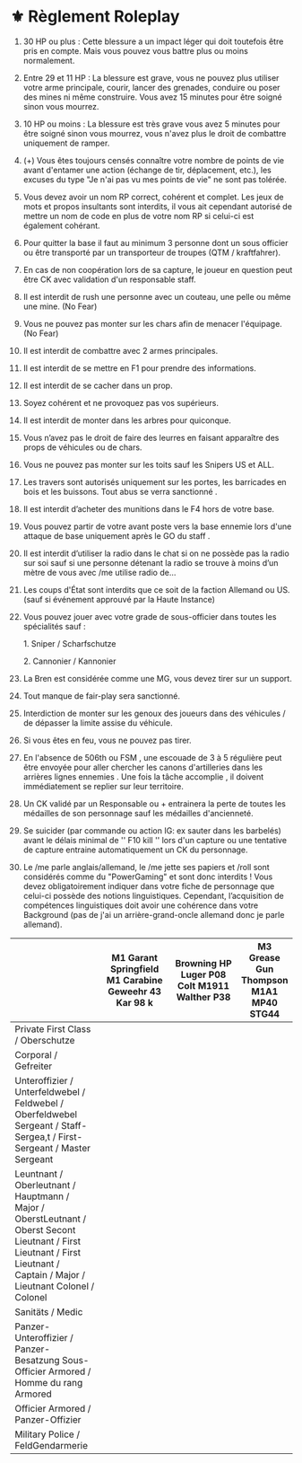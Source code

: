 # ⚜️ Règlement Roleplay

1. 30 HP ou plus : Cette blessure a un impact léger qui doit toutefois être pris en compte. Mais vous pouvez vous battre plus ou moins normalement.
2. Entre 29 et 11 HP : La blessure est grave, vous ne pouvez plus utiliser votre arme principale, courir, lancer des grenades, conduire ou poser des mines ni même construire. Vous avez 15 minutes pour être soigné sinon vous mourrez.
3. 10 HP ou moins : La blessure est très grave vous avez 5 minutes pour être soigné sinon vous mourrez, vous n'avez plus le droit de combattre uniquement de ramper.
4. (+) Vous êtes toujours censés connaître votre nombre de points de vie avant d'entamer une action (échange de tir, déplacement, etc.), les excuses du type "Je n'ai pas vu mes points de vie" ne sont pas tolérée.
5. Vous devez avoir un nom RP correct, cohérent et complet. Les jeux de mots et propos insultants sont interdits, il vous ait cependant autorisé de mettre un nom de code en plus de votre nom RP si celui-ci est également cohérant.
6. Pour quitter la base il faut au minimum 3 personne dont un sous officier ou être transporté par un transporteur de troupes (QTM / kraftfahrer).
7. En cas de non coopération lors de sa capture, le joueur en question peut être CK avec validation d'un responsable staff.
8. Il est interdit de rush une personne avec un couteau, une pelle ou même une mine. (No Fear)
9. Vous ne pouvez pas monter sur les chars afin de menacer l'équipage. (No Fear)
10. Il est interdit de combattre avec 2 armes principales.
11. Il est interdit de se mettre en F1 pour prendre des informations.
12. Il est interdit de se cacher dans un prop.
13. Soyez cohérent et ne provoquez pas vos supérieurs.
14. Il est interdit de monter dans les arbres pour quiconque.
15. Vous n’avez pas le droit de faire des leurres en faisant apparaître des props de véhicules ou de chars.
16. Vous ne pouvez pas monter sur les toits sauf les Snipers US et ALL.
17. Les travers sont autorisés uniquement sur les portes, les barricades en bois et les buissons. Tout abus se verra sanctionné .
18. Il est interdit d’acheter des munitions dans le F4 hors de votre base.
19. Vous pouvez partir de votre avant poste vers la base ennemie lors d'une attaque de base uniquement après le GO du staff .
20. Il est interdit d’utiliser la radio dans le chat si on ne possède pas la radio sur soi sauf si une personne détenant la radio se trouve à moins d’un mètre de vous avec /me utilise radio de…
21. Les coups d'État sont interdits que ce soit de la faction Allemand ou US. (sauf si événement approuvé par la Haute Instance)
22. Vous pouvez jouer avec votre grade de sous-officier dans toutes les spécialités  sauf :

    1\.  Sniper / Scharfschutze&#x20;

    2\. Cannonier / Kannonier
23. La Bren est considérée comme une MG, vous devez tirer sur un support.
24. Tout manque de fair-play sera sanctionné.
25. Interdiction de monter sur les genoux des joueurs dans des véhicules / de dépasser la limite assise du véhicule.
26. Si vous êtes en feu, vous ne pouvez pas tirer.
27. En l'absence de 506th ou FSM , une escouade de 3 à 5 régulière peut être envoyée pour aller chercher les canons d'artilleries dans les arrières lignes ennemies . Une fois la tâche accomplie , il doivent immédiatement se replier sur leur territoire.
28. Un CK validé par un Responsable ou + entrainera la perte de toutes les médailles de son personnage sauf les médailles d'ancienneté.
29. Se suicider (par commande ou action IG: ex sauter dans les barbelés) avant le délais minimal de '' F10 kill '' lors d'un capture ou une tentative de capture entraine automatiquement un CK du personnage.
30. Le /me parle anglais/allemand, le /me jette ses papiers et /roll sont considérés comme du "PowerGaming" et sont donc interdits ! Vous devez obligatoirement indiquer dans votre fiche de personnage que celui-ci possède des notions linguistiques. Cependant, l’acquisition de compétences linguistiques doit avoir une cohérence dans votre Background (pas de j'ai un arrière-grand-oncle allemand donc je parle allemand).

<table><thead><tr><th width="175"> </th><th width="181">M1 Garant Springfield M1 Carabine Geweehr 43 Kar 98 k</th><th width="181">Browning HP Luger P08 Colt M1911 Walther P38</th><th>M3 Grease Gun Thompson M1A1 MP40 STG44</th></tr></thead><tbody><tr><td>Private First Class / Oberschutze</td><td>                                   </td><td>                                   </td><td>                                   </td></tr><tr><td>Corporal / Gefreiter</td><td>                                   </td><td>                                   </td><td>                                   </td></tr><tr><td>Unteroffizier / Unterfeldwebel / Feldwebel / Oberfeldwebel Sergeant / Staff-Sergea,t / First-Sergeant / Master Sergeant</td><td>                                   </td><td>                                   </td><td>                                   </td></tr><tr><td>Leuntnant / Oberleutnant / Hauptmann / Major / OberstLeutnant / Oberst Secont Lieutnant / First Lieutnant / First Lieutnant / Captain / Major / Lieutnant Colonel / Colonel</td><td>                                   </td><td>                                   </td><td>                                   </td></tr><tr><td>Sanitäts / Medic</td><td>                                   </td><td>                                   </td><td>                                   </td></tr><tr><td>Panzer-Unteroffizier / Panzer-Besatzung Sous-Officier Armored / Homme du rang Armored</td><td>                                   </td><td>                                   </td><td>                                   </td></tr><tr><td>Officier Armored / Panzer-Offizier</td><td>                                   </td><td>                                   </td><td>                                   </td></tr><tr><td>Military Police / FeldGendarmerie</td><td>                                   </td><td>                                   </td><td>                                   </td></tr></tbody></table>
